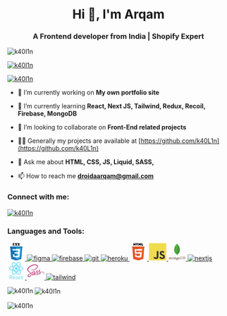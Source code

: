 <h1 align="center">Hi 👋, I'm Arqam</h1>
<h3 align="center">A Frontend developer from India | Shopify Expert</h3>

<p align="left"> <img src="https://komarev.com/ghpvc/?username=k40l1n&label=Profile%20views&color=0e75b6&style=flat" alt="k40l1n" /> </p>

<p align="left"> <a href="https://github.com/ryo-ma/github-profile-trophy"><img src="https://github-profile-trophy.vercel.app/?username=k40l1n" alt="k40l1n" /></a> </p>

<p align="left"> <a href="https://twitter.com/k40l1n" target="blank"><img src="https://img.shields.io/twitter/follow/k40l1n?logo=twitter&style=for-the-badge" alt="k40l1n" /></a> </p>

- 🔭 I’m currently working on **My own portfolio site**

- 🌱 I’m currently learning **React, Next JS, Tailwind, Redux, Recoil, Firebase, MongoDB**

- 👯 I’m looking to collaborate on **Front-End related projects**

- 👨‍💻 Generally my projects are available at [https://github.com/k40L1n](https://github.com/k40L1n)

- 💬 Ask me about **HTML, CSS, JS, Liquid, SASS,**

- 📫 How to reach me **droidaarqam@gmail.com**

<h3 align="left">Connect with me:</h3>
<p align="left">
<a href="https://twitter.com/k40l1n" target="blank"><img align="center" src="https://raw.githubusercontent.com/rahuldkjain/github-profile-readme-generator/master/src/images/icons/Social/twitter.svg" alt="k40l1n" height="30" width="40" /></a>
</p>

<h3 align="left">Languages and Tools:</h3>
<p align="left"> <a href="https://www.w3schools.com/css/" target="_blank" rel="noreferrer"> <img src="https://raw.githubusercontent.com/devicons/devicon/master/icons/css3/css3-original-wordmark.svg" alt="css3" width="40" height="40"/> </a> <a href="https://www.figma.com/" target="_blank" rel="noreferrer"> <img src="https://www.vectorlogo.zone/logos/figma/figma-icon.svg" alt="figma" width="40" height="40"/> </a> <a href="https://firebase.google.com/" target="_blank" rel="noreferrer"> <img src="https://www.vectorlogo.zone/logos/firebase/firebase-icon.svg" alt="firebase" width="40" height="40"/> </a> <a href="https://git-scm.com/" target="_blank" rel="noreferrer"> <img src="https://www.vectorlogo.zone/logos/git-scm/git-scm-icon.svg" alt="git" width="40" height="40"/> </a> <a href="https://heroku.com" target="_blank" rel="noreferrer"> <img src="https://www.vectorlogo.zone/logos/heroku/heroku-icon.svg" alt="heroku" width="40" height="40"/> </a> <a href="https://www.w3.org/html/" target="_blank" rel="noreferrer"> <img src="https://raw.githubusercontent.com/devicons/devicon/master/icons/html5/html5-original-wordmark.svg" alt="html5" width="40" height="40"/> </a> <a href="https://developer.mozilla.org/en-US/docs/Web/JavaScript" target="_blank" rel="noreferrer"> <img src="https://raw.githubusercontent.com/devicons/devicon/master/icons/javascript/javascript-original.svg" alt="javascript" width="40" height="40"/> </a> <a href="https://www.mongodb.com/" target="_blank" rel="noreferrer"> <img src="https://raw.githubusercontent.com/devicons/devicon/master/icons/mongodb/mongodb-original-wordmark.svg" alt="mongodb" width="40" height="40"/> </a> <a href="https://nextjs.org/" target="_blank" rel="noreferrer"> <img src="https://cdn.worldvectorlogo.com/logos/nextjs-2.svg" alt="nextjs" width="40" height="40"/> </a> <a href="https://reactjs.org/" target="_blank" rel="noreferrer"> <img src="https://raw.githubusercontent.com/devicons/devicon/master/icons/react/react-original-wordmark.svg" alt="react" width="40" height="40"/> </a> <a href="https://sass-lang.com" target="_blank" rel="noreferrer"> <img src="https://raw.githubusercontent.com/devicons/devicon/master/icons/sass/sass-original.svg" alt="sass" width="40" height="40"/> </a> <a href="https://tailwindcss.com/" target="_blank" rel="noreferrer"> <img src="https://www.vectorlogo.zone/logos/tailwindcss/tailwindcss-icon.svg" alt="tailwind" width="40" height="40"/> </a> </p>

<p><img align="left" src="https://github-readme-stats.vercel.app/api/top-langs?username=k40l1n&show_icons=true&locale=en&layout=compact" alt="k40l1n" /></p>

<p>&nbsp;<img align="center" src="https://github-readme-stats.vercel.app/api?username=k40l1n&show_icons=true&locale=en" alt="k40l1n" /></p>

<p><img align="center" src="https://github-readme-streak-stats.herokuapp.com/?user=k40l1n&" alt="k40l1n" /></p>

